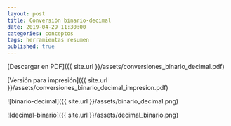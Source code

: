 ```yaml
---
layout: post
title: Conversión binario-decimal
date: 2019-04-29 11:30:00
categories: conceptos
tags: herramientas resumen
published: true
---
```


[Descargar en PDF]({{ site.url }}/assets/conversiones_binario_decimal.pdf)

[Versión para impresión]({{ site.url }}/assets/conversiones_binario_decimal_impresion.pdf)

![binario-decimal]({{ site.url }}/assets/binario_decimal.png)

![decimal-binario]({{ site.url }}/assets/decimal_binario.png)
